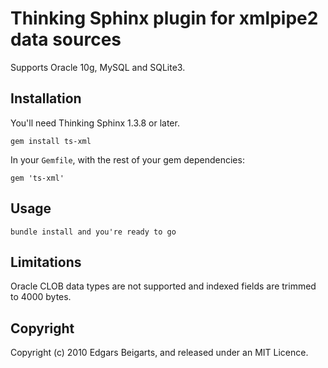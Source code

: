 # Thinking Sphinx plugin for xmlpipe2 data sources

Supports Oracle 10g, MySQL and SQLite3.

## Installation

You'll need Thinking Sphinx 1.3.8 or later.

    gem install ts-xml

In your `Gemfile`, with the rest of your gem dependencies:

    gem 'ts-xml'

## Usage

    bundle install and you're ready to go

## Limitations

Oracle CLOB data types are not supported and indexed fields are trimmed to 4000 bytes.

## Copyright

Copyright (c) 2010 Edgars Beigarts, and released under an MIT Licence.
